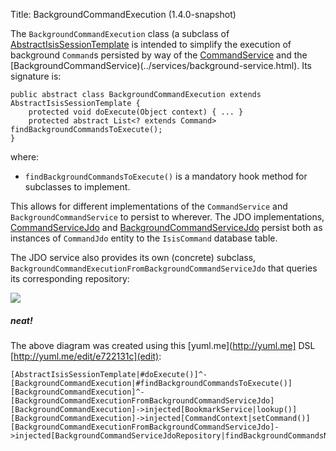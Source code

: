 Title: BackgroundCommandExecution (1.4.0-snapshot)

The `BackgroundCommandExecution` class (a subclass of [AbstractIsisSessionTemplate](./isis-session-template.html) is intended to simplify the execution of background `Command`s persisted by way of the [CommandService](../services/command-context.html) and the [BackgroundCommandService)(../services/background-service.html).  Its signature is:

    public abstract class BackgroundCommandExecution extends AbstractIsisSessionTemplate {
        protected void doExecute(Object context) { ... }
        protected abstract List<? extends Command> findBackgroundCommandsToExecute();
    }

where:

* `findBackgroundCommandsToExecute()` is a mandatory hook method for subclasses to implement.

This allows for different implementations of the `CommandService` and `BackgroundCommandService` to persist to wherever.  The JDO implementations, [CommandServiceJdo](../../components/objectstores/jdo/services/command-service-jdo.html) and [BackgroundCommandServiceJdo](../../components/objectstores/jdo/services/background-command-service-jdo.html) persist both as instances of `CommandJdo` entity to the `IsisCommand` database table.

The JDO service also provides its own (concrete) subclass, `BackgroundCommandExecutionFromBackgroundCommandServiceJdo` that queries its corresponding repository:

![](http://yuml.me/e722131c)


##### neat!
The above diagram was created using this [yuml.me](http://yuml.me] DSL [http://yuml.me/edit/e722131c](edit):

    [AbstractIsisSessionTemplate|#doExecute()]^-[BackgroundCommandExecution|#findBackgroundCommandsToExecute()]
    [BackgroundCommandExecution]^-[BackgroundCommandExecutionFromBackgroundCommandServiceJdo]
    [BackgroundCommandExecution]->injected[BookmarkService|lookup()]
    [BackgroundCommandExecution]->injected[CommandContext|setCommand()]
    [BackgroundCommandExecutionFromBackgroundCommandServiceJdo]->injected[BackgroundCommandServiceJdoRepository|findBackgroundCommandsNotYetStarted()]
